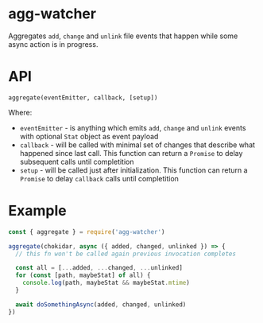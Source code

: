 # agg-watcher

Aggregates `add`, `change` and `unlink` file events that happen while some async
action is in progress.

# API

`aggregate(eventEmitter, callback, [setup])`

Where:

- `eventEmitter` - is anything which emits `add`, `change` and `unlink` events
  with optional `Stat` object as event payload
- `callback` - will be called with minimal set of changes that describe what
  happened since last call. This function can return a `Promise` to delay
  subsequent calls until completition
- `setup` - will be called just after initialization. This function can return a
  `Promise` to delay `callback` calls until completition

# Example

```js
const { aggregate } = require('agg-watcher')

aggregate(chokidar, async ({ added, changed, unlinked }) => {
  // this fn won't be called again previous invocation completes

  const all = [...added, ...changed, ...unlinked]
  for (const [path, maybeStat] of all) {
    console.log(path, maybeStat && maybeStat.mtime)
  }

  await doSomethingAsync(added, changed, unlinked)
})
```
